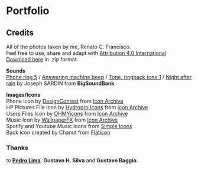 # Portfolio

## Credits

All of the photos taken by me, Renato C. Francisco.<br>
Feel free to use, share and adapt with [Attribution 4.0 International](https://creativecommons.org/licenses/by/4.0/)<br>
[Download here](https://github.com/renatocfrancisco/portfolio/raw/master/pages/photos/assets/renatocfrancisco_photos.zip) in .zip format.<br>

**Sounds**<br>
[Phone ring 5](https://bigsoundbank.com/detail-0375-phone-ring-5.html) / [Answering machine beep](https://bigsoundbank.com/detail-1616-answering-machine-beep.html) / [Tone, ringback tone 1](https://bigsoundbank.com/detail-1614-tone-ringback-tone-1.html) / [Night after rain](https://bigsoundbank.com/detail-0621-Night-after-rain.html) by Joseph SARDIN from **BigSoundBank**

**Images/Icons**<br>
Phone Icon by [DesignContest](https://www.designcontest.com/) from [Icon Archive](https://iconarchive.com/show/ecommerce-business-icons-by-designcontest/phone-icon.html)<br>
HP Pictures File Icon by [Hydropro Icons](https://iconarchive.com/show/hydropro-icons-by-media-design.html) from [Icon Archive](https://iconarchive.com/show/hydropro-icons-by-media-design/HP-Pictures-Folder-icon.html)<br>
Users Files Icon by [OHMYicons](https://ohmyicons.com/en/) from [Icon Archive](https://iconarchive.com/show/genesis-3G-icons-by-dario-arnaez/User-Files-icon.html)<br>
Music Icon by [WallpaperFX](https://wallpaperfx.com/) from [Icon Archive](https://iconarchive.com/show/3d-bluefx-desktop-icons-by-wallpaperfx/Music-icon.html)<br>
Spotify and Youtube Music Icons from [Simple Icons](https://simpleicons.org/)<br>
Back icon created by Chanut from [Flaticon](https://www.flaticon.com/free-icons/back)<br>

### Thanks
to [**Pedro Lima**](https://github.com/pedrobits), **Gustavo H. Silva** and **Gustavo Baggio**.
